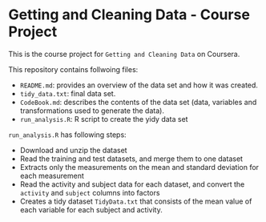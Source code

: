 # Getting and Cleaning Data - Course Project

This is the course project for `Getting and Cleaning Data` on Coursera.

This repository contains follwoing files:
- `README.md`: provides an overview of the data set and how it was created.
- `tidy_data.txt`: final data set.
- `CodeBook.md`: describes the contents of the data set (data, variables and transformations used to generate the data).
- `run_analysis.R`: R script to create the yidy data set

`run_analysis.R` has following steps: 

- Download and unzip the dataset
- Read the training and test datasets, and merge them to one dataset
- Extracts only the measurements on the mean and standard deviation for each measurement
- Read the activity and subject data for each dataset, and convert the `activity` and `subject` columns into factors
- Creates a tidy dataset `TidyData.txt` that consists of the mean value of each
   variable for each subject and activity.
